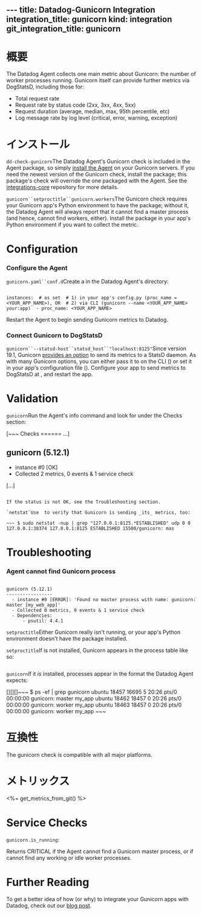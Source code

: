 --- title: Datadog-Gunicorn Integration integration_title: gunicorn kind: integration
git_integration_title: gunicorn
---

# 概要

The Datadog Agent collects one main metric about Gunicorn: the number of worker processes running. Gunicorn itself can provide further metrics via DogStatsD, including those for:

* Total request rate
* Request rate by status code (2xx, 3xx, 4xx, 5xx)
* Request duration (average, median, max, 95th percentile, etc)
* Log message rate by log level (critical, error, warning, exception)

# インストール

`dd-check-gunicorn`The Datadog Agent's Gunicorn check is included in the Agent package, so simply [install the Agent](https://app.datadoghq.com/account/settings#agent) on your Gunicorn servers. If you need the newest version of the Gunicorn check, install the  package; this package's check will override the one packaged with the Agent. See the [integrations-core](https://github.com/DataDog/integrations-core#installing-the-integrations) repository for more details.

`gunicorn``setproctitle``gunicorn.workers`The Gunicorn check requires your Gunicorn app's Python environment to have the [](https://pypi.python.org/pypi/setproctitle) package; without it, the Datadog Agent will always report that it cannot find a  master process (and hence, cannot find workers, either). Install the  package in your app's Python environment if you want to collect the  metric.

# Configuration

### Configure the Agent

`gunicorn.yaml``conf.d`Create a  in the Datadog Agent's  directory:

~~~ init_config:

instances:  # as set  # 1) in your app's config.py (proc_name = <YOUR_APP_NAME>), OR  # 2) via CLI (gunicorn --name <YOUR_APP_NAME> your:app)  - proc_name: <YOUR_APP_NAME>
~~~

Restart the Agent to begin sending Gunicorn metrics to Datadog.

### Connect Gunicorn to DogStatsD

`gunicorn``--statsd-host``statsd_host``"localhost:8125"`Since version 19.1, Gunicorn [provides an option](http://docs.gunicorn.org/en/stable/settings.html#statsd-host) to send its metrics to a StatsD daemon. As with many Gunicorn options, you can either pass it to  on the CLI () or set it in your app's configuration file (). Configure your app to send metrics to DogStatsD at , and restart the app.

# Validation

`gunicorn`Run the Agent's info command and look for  under the Checks section:

[~~~  Checks  ======  ...]

gunicorn (5.12.1)
-----------------
  - instance #0 [OK]
  - Collected 2 metrics, 0 events & 1 service check

[...]
~~~

If the status is not OK, see the Troubleshooting section.

`netstat`Use  to verify that Gunicorn is sending _its_ metrics, too:

~~~ $ sudo netstat -nup | grep "127.0.0.1:8125.*ESTABLISHED" udp 0 0 127.0.0.1:38374 127.0.0.1:8125 ESTABLISHED 15500/gunicorn: mas
~~~

# Troubleshooting

### Agent cannot find Gunicorn process
~~~  Checks  ======

gunicorn (5.12.1)
-----------------
  - instance #0 [ERROR]: 'Found no master process with name: gunicorn: master [my_web_app]'
  - Collected 0 metrics, 0 events & 1 service check
  - Dependencies:
      - psutil: 4.4.1
~~~

`setproctitle`Either Gunicorn really isn't running, or your app's Python environment doesn't have the  package installed.

`setproctitle`If  is not installed, Gunicorn appears in the process table like so:

~~~ $ ps -ef | grep gunicorn ubuntu 18013 16695 2 20:23 pts/0 00:00:00 /usr/bin/python /usr/bin/gunicorn --config test-app-config.py gunicorn-test:app ubuntu 18018 18013 0 20:23 pts/0 00:00:00 /usr/bin/python /usr/bin/gunicorn --config test-app-config.py gunicorn-test:app ubuntu 18019 18013 0 20:23 pts/0 00:00:00 /usr/bin/python /usr/bin/gunicorn --config test-app-config.py gunicorn-test:app
~~~

`gunicorn`If it _is_ installed,  processes appear in the format the Datadog Agent expects:

[][][]~~~ $ ps -ef | grep gunicorn ubuntu 18457 16695 5 20:26 pts/0 00:00:00 gunicorn: master my_app ubuntu 18462 18457 0 20:26 pts/0 00:00:00 gunicorn: worker my_app ubuntu 18463 18457 0 20:26 pts/0 00:00:00 gunicorn: worker my_app ~~~

# 互換性

The gunicorn check is compatible with all major platforms.

# メトリックス

<%= get_metrics_from_git() %>

# Service Checks

`gunicorn.is_running`:

Returns CRITICAL if the Agent cannot find a Gunicorn master process, or if cannot find any working or idle worker processes.

# Further Reading

To get a better idea of how (or why) to integrate your Gunicorn apps with Datadog, check out our [blog post](https://www.datadoghq.com/blog/monitor-gunicorn-performance/).
